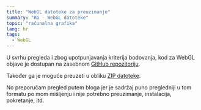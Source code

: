 ```yaml
---
title: "WebGL datoteke za preuzimanje"
summary: "RG - WebGL datoteke"
topic: "računalna grafika"
lang: hr
tags:
  - WebGL
---
```


U svrhu pregleda i zbog upotpunjavanja kriterija bodovanja, kod za WebGL objave je
dostupan na zasebnom [GitHub repozitoriju](https://github.com/Caellian/UNIRI_RG_V).

Također ga je moguće preuzeti u obliku
[ZIP datoteke](https://github.com/Caellian/UNIRI_RG_V/archive/refs/heads/trunk.zip).

No preporučam pregled putem bloga jer je sadržaj puno pregledniji u tom formatu
po mom mišljenju i nije potrebno preuzimanje, instalacija, pokretanje, itd.
